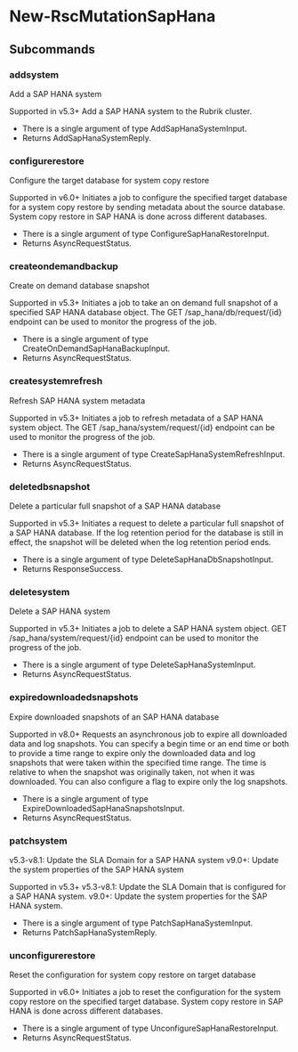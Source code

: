 # New-RscMutationSapHana
## Subcommands
### addsystem
Add a SAP HANA system

Supported in v5.3+
Add a SAP HANA system to the Rubrik cluster.

- There is a single argument of type AddSapHanaSystemInput.
- Returns AddSapHanaSystemReply.
### configurerestore
Configure the target database for system copy restore

Supported in v6.0+
Initiates a job to configure the specified target database for a system copy restore by sending metadata about the source database. System copy restore in SAP HANA is done across different databases.

- There is a single argument of type ConfigureSapHanaRestoreInput.
- Returns AsyncRequestStatus.
### createondemandbackup
Create on demand database snapshot

Supported in v5.3+
Initiates a job to take an on demand full snapshot of a specified SAP HANA database object. The GET /sap_hana/db/request/{id} endpoint can be used to monitor the progress of the job.

- There is a single argument of type CreateOnDemandSapHanaBackupInput.
- Returns AsyncRequestStatus.
### createsystemrefresh
Refresh SAP HANA system metadata

Supported in v5.3+
Initiates a job to refresh metadata of a SAP HANA system object. The GET /sap_hana/system/request/{id} endpoint can be used to monitor the progress of the job.

- There is a single argument of type CreateSapHanaSystemRefreshInput.
- Returns AsyncRequestStatus.
### deletedbsnapshot
Delete a particular full snapshot of a SAP HANA database

Supported in v5.3+
Initiates a request to delete a particular full snapshot of a SAP HANA database. If the log retention period for the database is still in effect, the snapshot will be deleted when the log retention period ends.

- There is a single argument of type DeleteSapHanaDbSnapshotInput.
- Returns ResponseSuccess.
### deletesystem
Delete a SAP HANA system

Supported in v5.3+
Initiates a job to delete a SAP HANA system object. GET /sap_hana/system/request/{id} endpoint can be used to monitor the progress of the job.

- There is a single argument of type DeleteSapHanaSystemInput.
- Returns AsyncRequestStatus.
### expiredownloadedsnapshots
Expire downloaded snapshots of an SAP HANA database

Supported in v8.0+
Requests an asynchronous job to expire all downloaded data and log snapshots. You can specify a begin time or an end time or both to provide a time range to expire only the downloaded data and log snapshots that were taken within the specified time range. The time is relative to when the snapshot was originally taken, not when it was downloaded. You can also configure a flag to expire only the log snapshots.

- There is a single argument of type ExpireDownloadedSapHanaSnapshotsInput.
- Returns AsyncRequestStatus.
### patchsystem
v5.3-v8.1: Update the SLA Domain for a SAP HANA system
v9.0+: Update the system properties of the SAP HANA system

Supported in v5.3+
v5.3-v8.1: Update the SLA Domain that is configured for a SAP HANA system.
v9.0+: Update the system properties for the SAP HANA system.

- There is a single argument of type PatchSapHanaSystemInput.
- Returns PatchSapHanaSystemReply.
### unconfigurerestore
Reset the configuration for system copy restore on target database

Supported in v6.0+
Initiates a job to reset the configuration for the system copy restore on the specified target database. System copy restore in SAP HANA is done across different databases.

- There is a single argument of type UnconfigureSapHanaRestoreInput.
- Returns AsyncRequestStatus.
